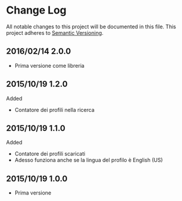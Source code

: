 # Change Log #

All notable changes to this project will be documented in this file.
This project adheres to [Semantic Versioning](http://semver.org/).


## 2016/02/14 2.0.0 ##

 - Prima versione come libreria
 

## 2015/10/19 1.2.0 ##

Added
 - Contatore dei profili nella ricerca
 
 
## 2015/10/19 1.1.0 ##

Added
 - Contatore dei profili scaricati
 - Adesso funziona anche se la lingua del profilo è English (US)


## 2015/10/19 1.0.0 ##

 - Prima versione
